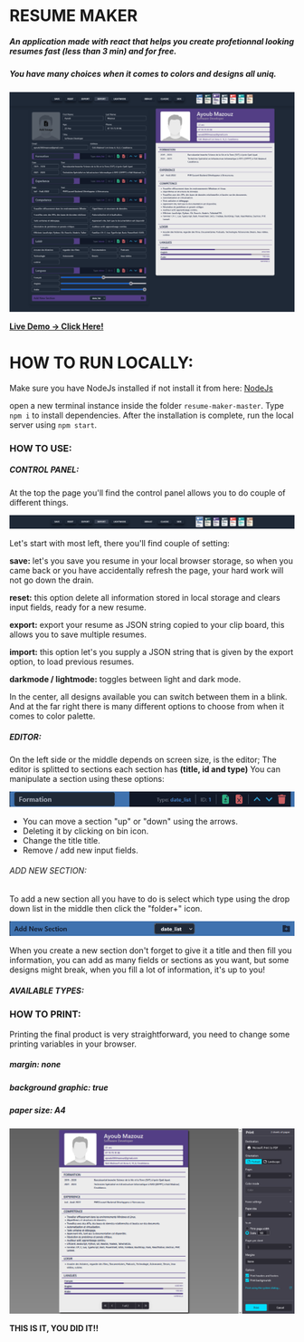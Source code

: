 # RESUME MAKER

##### An application made with react that helps you create profetionnal looking resumes fast (less than 3 min) and for free.

##### You have many choices when it comes to colors and designs all uniq.

![](/public//screenshots/darkmode.png)

**[Live Demo -> Click Here!](https://resume-maker3.netlify.app)**

# HOW TO RUN LOCALLY:

Make sure you have NodeJs installed if not install it from here: [NodeJs](https://nodejs.org/en/download/)

open a new terminal instance inside the folder `resume-maker-master`.
Type `npm i` to install dependencies.
After the installation is complete, run the local server using `npm start`.

### HOW TO USE:

##### CONTROL PANEL:

At the top the page you'll find the control panel allows you to do couple of different things.

![](/public//screenshots/control-panel.png)

Let's start with most left, there you'll find couple of setting:

**save:** let's you save you resume in your local browser storage, so when you came back or you have accidentally refresh the page, your hard work will not go down the drain.

**reset:** this option delete all information stored in local storage and clears input fields, ready for a new resume.

**export:** export your resume as JSON string copied to your clip board, this allows you to save multiple resumes.

**import:** this option let's you supply a JSON string that is given by the export option, to load previous resumes.

**darkmode / lightmode:** toggles between light and dark mode.

In the center, all designs available you can switch between them in a blink.
And at the far right there is many different options to choose from when it comes to color palette.

##### EDITOR:

On the left side or the middle depends on screen size, is the editor;
The editor is splitted to sections each section has **(title, id and type)**
You can manipulate a section using these options:

![](/public//screenshots/section-header.png)

-   You can move a section "up" or "down" using the arrows.
-   Deleting it by clicking on bin icon.
-   Change the title title.
-   Remove / add new input fields.

###### ADD NEW SECTION:

To add a new section all you have to do is select which type using the drop down list in the middle then click the "folder+" icon.

![](/public//screenshots/new-section.png)

When you create a new section don't forget to give it a title and then fill you information, you can add as many fields or sections as you want, but some designs might break, when you fill a lot of information, it's up to you!

##### AVAILABLE TYPES:

### HOW TO PRINT:

Printing the final product is very straightforward, you need to change some printing variables in your browser.

##### margin: none

##### background graphic: true

##### paper size: A4

![](/public/screenshots/print.png)

**THIS IS IT, YOU DID IT!!**
